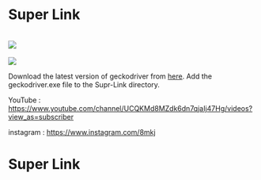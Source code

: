 # Super Link

<br>
<img src="https://c.top4top.net/p_785hzt041.png" />
<br>
<br>
<img src="https://b.top4top.net/p_785zvii51.png" />
<br>

<p>
  Download the latest version of geckodriver from <a href="https://github.com/mozilla/geckodriver/releases" target="_blank">here</a>. Add the geckodriver.exe file to the Supr-Link directory.
</p>

YouTube : https://www.youtube.com/channel/UCQKMd8MZdk6dn7qjaIj47Hg/videos?view_as=subscriber

instagram : https://www.instagram.com/8mkj

# Super Link
